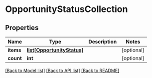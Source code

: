 # OpportunityStatusCollection

## Properties
Name | Type | Description | Notes
------------ | ------------- | ------------- | -------------
**items** | [**list[OpportunityStatus]**](OpportunityStatus.md) |  | [optional] 
**count** | **int** |  | [optional] 

[[Back to Model list]](../README.md#documentation-for-models) [[Back to API list]](../README.md#documentation-for-api-endpoints) [[Back to README]](../README.md)

